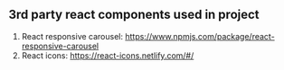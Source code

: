## 3rd party react components used in project
1. React responsive carousel: https://www.npmjs.com/package/react-responsive-carousel
2. React icons: https://react-icons.netlify.com/#/